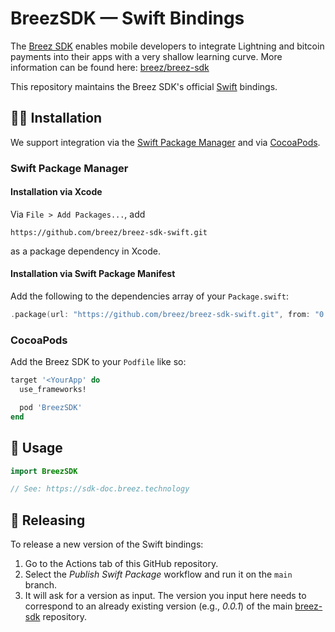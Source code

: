 # BreezSDK — Swift Bindings

The [Breez SDK](https://github.com/breez/breez-sdk) enables mobile developers to integrate Lightning and bitcoin payments into their apps with a very shallow learning curve. More information can be found here: [breez/breez-sdk](https://github.com/breez/breez-sdk)

This repository maintains the Breez SDK's official [Swift](https://www.swift.org/) bindings.

## 👨‍🔧 Installation

We support integration via the [Swift Package Manager](https://www.swift.org/package-manager/) and via [CocoaPods](https://cocoapods.org/).

### Swift Package Manager

#### Installation via Xcode

Via `File > Add Packages...`, add

```
https://github.com/breez/breez-sdk-swift.git
```

as a package dependency in Xcode.

#### Installation via Swift Package Manifest

Add the following to the dependencies array of your `Package.swift`:

``` swift
.package(url: "https://github.com/breez/breez-sdk-swift.git", from: "0.0.4"),
```

### CocoaPods

Add the Breez SDK to your `Podfile` like so:

``` ruby
target '<YourApp' do
  use_frameworks!

  pod 'BreezSDK'
end
```

## 📄 Usage

``` swift
import BreezSDK

// See: https://sdk-doc.breez.technology
```

## 🚀 Releasing

To release a new version of the Swift bindings:

1. Go to the Actions tab of this GitHub repository. 
1. Select the *Publish Swift Package* workflow and run it on the `main` branch.
1. It will ask for a version as input. The version you input here needs to correspond to an already existing version (e.g., *0.0.1*) of the main [breez-sdk](https://github.com/breez/breez-sdk) repository.
